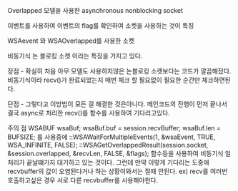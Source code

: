 Overlapped 모델을 사용한 asynchronous nonblocking socket

이벤트를 사용하여 이벤트의 flag를 확인하여 소켓을 사용하는 것이 특징

WSAevent 와 WSAOverlapped를 사용한 소켓

비동기식 논 블로킹 소켓 이라는 특징을 가지고 있다.

장점 - 확실히 처음 아무 모델도 사용하지않은 논블로킹 소켓보다는 코드가 깔끔해젔다.
       비동기식이라 recv()가 완료되었는지 매번 체크 할 필요없이 필요한 순간만 체크하면된다.

단점 - 그렇다고 이방법이 모든 걸 해결한 것은아니다.
       메인코드의 진행이 먼저 끝나서 결국 async로 처리한 recv()를 함수를 사용하여 기다리고있다.


주의 점
WSABUF wsaBuf;
wsaBuf.buf = session.recvBuffer;
wsaBuf.len = BUFSIZE;
를 사용중에
::WSAWaitForMultipleEvents(1, &wsaEvent, TRUE, WSA_INFINITE, FALSE);
::WSAGetOverlappedResult(session.socket, &session.overlapped, &recvLen, FALSE, &flags); 함수등을 사용하여 비동기식 일처리가 끝날떄가지 대기하고 있는 것이다.
그런데 만약 이렇게 기다리는 도중에 recvbuffer의 값이 오염된다거나 하는 상황이와서는 절때 안된다. 
ex) recv를 여러번 호출하고싶은 경우 서로 다른 recvbuffer를 사용해야한다.
